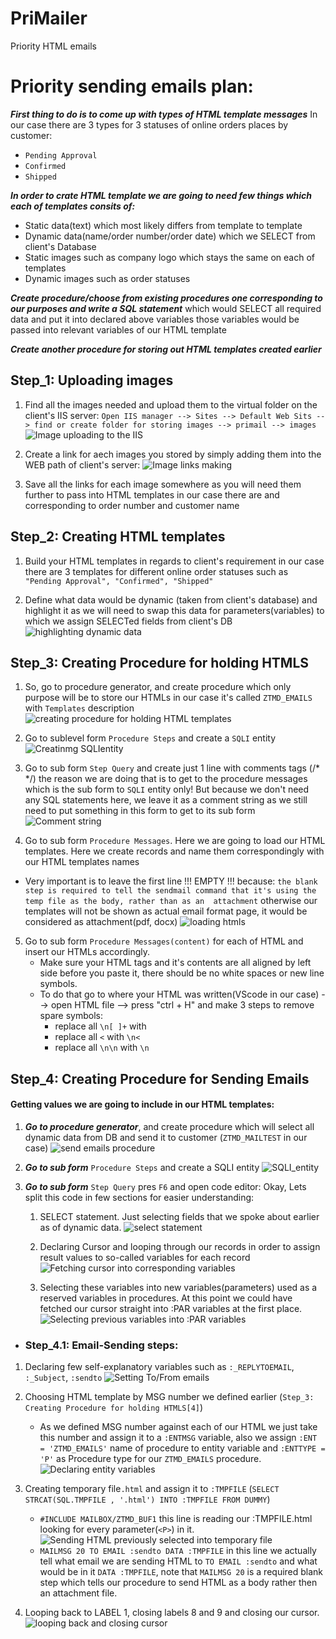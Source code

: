 # PriMailer
 Priority HTML emails



# Priority sending emails plan:

***First thing to do is to come up with types of HTML template messages***
In our case there are 3 types for 3 statuses of online orders places by customer: 
- `Pending Approval`
- `Confirmed`
- `Shipped`

***In order to crate HTML template we are going to need few things which each of templates consits of:***
- Static data(text) which most likely differs from template to template
- Dynamic data(name/order number/order date) which we SELECT from client's Database
- Static images such as company logo which stays the same on each of templates
- Dynamic images such as order statuses

***Create procedure/choose from existing procedures one corresponding to our purposes and write a SQL statement***
   which would SELECT all required data and put it into declared above variables
   those variables would be passed into relevant variables of our HTML template 

***Create another procedure for storing out HTML templates created earlier***



    
## Step_1: Uploading images
1. Find all the images needed and upload them to the virtual folder on the client's IIS server:
`Open IIS manager --> Sites --> Default Web Sits --> find or create folder for storing images --> primail --> images`
![Image uploading to the IIS](./images/upload_images.png)

2. Create a link for aech images you stored by simply adding them into the WEB path of client's server:
![Image links making](./images/making_image_links.png)

3. Save all the links for each image somewhere as you will need them further to pass into HTML templates 
in our case there are <P2> and <P5> corresponding to order number and customer name

    


## Step_2: Creating HTML templates

1. Build your HTML templates in regards to client's requirement
in our case there are 3 templates for different online order statuses
such as `"Pending Approval", "Confirmed", "Shipped"`

2. Define what data would be dynamic (taken from client's database) and highlight it as we will need to 
swap this data for parameters(variables) to which we assign SELECTed fields from client's DB
![highlighting dynamic data](./images/highlighting_dynamicdata.png)




## Step_3: Creating Procedure for holding HTMLS

1. So, go to procedure generator, and create procedure which only purpose will be to store our HTMLs
in our case it's called `ZTMD_EMAILS` with `Templates` description 
![creating procedure for holding HTML templates](./images/procedure_template.png)

2. Go to sublevel form `Procedure Steps` and create a `SQLI` entity
![Creatinmg SQLIentity](./images/SQLIentity.png)

3. Go to sub form `Step Query` and create just 1 line with comments tags (/* */)
the reason we are doing that is to get to the procedure messages which is the sub form 
to `SQLI` entity only! But because we don't need any SQL statements here, we leave it as a comment string as
we still need to put something in this form to get to its sub form
![Comment string](./images/Comment_string_for_SQLI.png)

4. Go to sub form `Procedure Messages`. Here we are going to load our HTML templates.
Here we create records and name them correspondingly with our HTML templates names 
- Very important is to leave the first line !!! EMPTY !!! because:
`the blank step is required to tell the sendmail command that it's using the temp file as the body, rather than as an 
attachment` otherwise our templates will not be shown as actual email format page, it would be considered as 
attachment(pdf, docx)
![loading htmls](./images/loading_htmls.png)
       
5. Go to sub form `Procedure Messages(content)` for each of HTML and insert our HTMLs accordingly.
   - Make sure your HTML tags and it's contents are all aligned by left side before you paste it, 
   there should be no white spaces or new line symbols.
   - To do that go to where your HTML was written(VScode in our case) --> open HTML file --> press "ctrl + H"
   and make 3 steps to remove spare symbols:
     - replace all `\n[ ]+` with ` `
     - replace all `<` with `\n<`
     - replace all `\n\n` with `\n`



    
## Step_4: Creating Procedure for Sending Emails
#### Getting values we are going to include in our HTML templates:

1. ***Go to procedure generator***, and create procedure which will select all dynamic data from DB and send it to customer
(`ZTMD_MAILTEST` in our case)
![send emails procedure](./images/procedure_sendmails.png)
        
2. ***Go to sub form*** `Procedure Steps` and create a SQLI entity
![SQLI_entity](./images/SQLI_emails.png)
        
3. ***Go to sub form*** `Step Query` pres `F6` and open code editor:
Okay, Lets split this code in few sections for easier understanding:

   1. SELECT statement.
Just selecting fields that we spoke about earlier as of dynamic data.
![select statement](./images/SELECT.png)
        
   2. Declaring Cursor and looping through our records in order to assign result values to so-called variables
for each record
![Fetching cursor into corresponding variables](./images/fetching_cursor.png)

   3. Selecting these variables into new variables(parameters) used as a reserved variables in procedures.
At this point we could have fetched our cursor straight into :PAR variables at the first place.
![Selecting previous variables into :PAR variables](./images/PAR_variables.png)


 - ### Step_4.1: Email-Sending steps:

 1. Declaring few self-explanatory variables such as `:_REPLYTOEMAIL`, `:_Subject`, `:sendto`
![Setting To/From emails](./images/email_variables.png)
        
 2. Choosing HTML template by MSG number we defined earlier (`Step_3: Creating Procedure for holding HTMLS[4]`)
    - As we defined  MSG number against each of our HTML we just take this number and assign it to a `:ENTMSG` variable,
    also we assign `:ENT = 'ZTMD_EMAILS'` name of procedure to entity variable and 
    `:ENTTYPE = 'P'` as Procedure type for our `ZTMD_EMAILS` procedure.
    ![Declaring entity variables](./images/Entity_vars.png)

 3. Creating temporary file`.html` and assign it to `:TMPFILE` 
 (`SELECT STRCAT(SQL.TMPFILE , '.html') INTO :TMPFILE FROM DUMMY`)
    - `#INCLUDE MAILBOX/ZTMD_BUF1` this line is reading our :TMPFILE.html 
    looking for every parameter(`<P>`) in it.
    ![Sending HTML previously selected into temporary file](./images/Sending_HTML.png)
    - `MAILMSG 20 TO EMAIL :sendto DATA :TMPFILE` in this line we actually tell what email we are sending
    HTML to `TO EMAIL :sendto` and what would be in it `DATA :TMPFILE`, note that `MAILMSG 20` is a required blank step 
    which tells our procedure to send HTML as a body rather then an attachment file. 
 4. Looping back to LABEL 1, closing labels 8 and 9 and closing our cursor.
 ![looping back and closing cursor](./images/cursor_close.png)
 
    